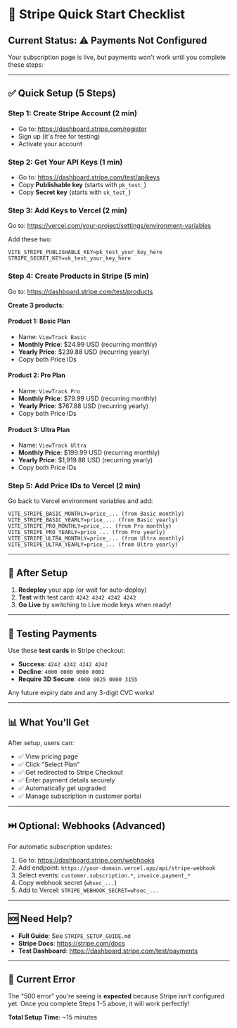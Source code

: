 # 🚀 Stripe Quick Start Checklist

## Current Status: ⚠️ Payments Not Configured

Your subscription page is live, but payments won't work until you complete these steps:

---

## ✅ Quick Setup (5 Steps)

### Step 1: Create Stripe Account (2 min)
- Go to: https://dashboard.stripe.com/register
- Sign up (it's free for testing)
- Activate your account

### Step 2: Get Your API Keys (1 min)
- Go to: https://dashboard.stripe.com/test/apikeys
- Copy **Publishable key** (starts with `pk_test_`)
- Copy **Secret key** (starts with `sk_test_`)

### Step 3: Add Keys to Vercel (2 min)
Go to: https://vercel.com/your-project/settings/environment-variables

Add these two:
```
VITE_STRIPE_PUBLISHABLE_KEY=pk_test_your_key_here
STRIPE_SECRET_KEY=sk_test_your_key_here
```

### Step 4: Create Products in Stripe (5 min)
Go to: https://dashboard.stripe.com/test/products

**Create 3 products:**

#### Product 1: Basic Plan
- Name: `ViewTrack Basic`
- **Monthly Price**: $24.99 USD (recurring monthly)
- **Yearly Price**: $239.88 USD (recurring yearly)
- Copy both Price IDs

#### Product 2: Pro Plan
- Name: `ViewTrack Pro` 
- **Monthly Price**: $79.99 USD (recurring monthly)
- **Yearly Price**: $767.88 USD (recurring yearly)
- Copy both Price IDs

#### Product 3: Ultra Plan
- Name: `ViewTrack Ultra`
- **Monthly Price**: $199.99 USD (recurring monthly)
- **Yearly Price**: $1,919.88 USD (recurring yearly)
- Copy both Price IDs

### Step 5: Add Price IDs to Vercel (2 min)
Go back to Vercel environment variables and add:

```
VITE_STRIPE_BASIC_MONTHLY=price_... (from Basic monthly)
VITE_STRIPE_BASIC_YEARLY=price_... (from Basic yearly)
VITE_STRIPE_PRO_MONTHLY=price_... (from Pro monthly)
VITE_STRIPE_PRO_YEARLY=price_... (from Pro yearly)
VITE_STRIPE_ULTRA_MONTHLY=price_... (from Ultra monthly)
VITE_STRIPE_ULTRA_YEARLY=price_... (from Ultra yearly)
```

---

## 🎯 After Setup

1. **Redeploy** your app (or wait for auto-deploy)
2. **Test** with test card: `4242 4242 4242 4242`
3. **Go Live** by switching to Live mode keys when ready!

---

## 🧪 Testing Payments

Use these **test cards** in Stripe checkout:

- **Success**: `4242 4242 4242 4242`
- **Decline**: `4000 0000 0000 0002`
- **Require 3D Secure**: `4000 0025 0000 3155`

Any future expiry date and any 3-digit CVC works!

---

## 📊 What You'll Get

After setup, users can:
- ✅ View pricing page
- ✅ Click "Select Plan"
- ✅ Get redirected to Stripe Checkout
- ✅ Enter payment details securely
- ✅ Automatically get upgraded
- ✅ Manage subscription in customer portal

---

## ⏭️ Optional: Webhooks (Advanced)

For automatic subscription updates:

1. Go to: https://dashboard.stripe.com/webhooks
2. Add endpoint: `https://your-domain.vercel.app/api/stripe-webhook`
3. Select events: `customer.subscription.*`, `invoice.payment_*`
4. Copy webhook secret (`whsec_...`)
5. Add to Vercel: `STRIPE_WEBHOOK_SECRET=whsec_...`

---

## 🆘 Need Help?

- **Full Guide**: See `STRIPE_SETUP_GUIDE.md`
- **Stripe Docs**: https://stripe.com/docs
- **Test Dashboard**: https://dashboard.stripe.com/test/payments

---

## 🎉 Current Error

The "500 error" you're seeing is **expected** because Stripe isn't configured yet. Once you complete Steps 1-5 above, it will work perfectly!

**Total Setup Time**: ~15 minutes

